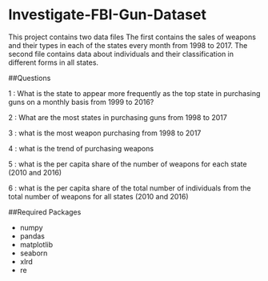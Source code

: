 # Investigate-FBI-Gun-Dataset
This project contains two data files The first contains the sales of weapons and their types in each of the states every month from 1998 to 2017. The second file contains data about individuals and their classification in different forms in all states.

##Questions

1 : What is the state to appear more frequently as the top state in purchasing guns on a monthly basis from 1999 to 2016?

2 : What are the most states in purchasing guns from 1998 to 2017

3 : what is the most weapon purchasing from 1998 to 2017

4 : what is the trend of purchasing weapons

5 : what is the per capita share of the number of weapons for each state (2010 and 2016)

6 : what is the per capita share of the total number of individuals from the total number of weapons for all states (2010 and 2016)

##Required Packages

- numpy
- pandas
- matplotlib
- seaborn
- xlrd
- re
